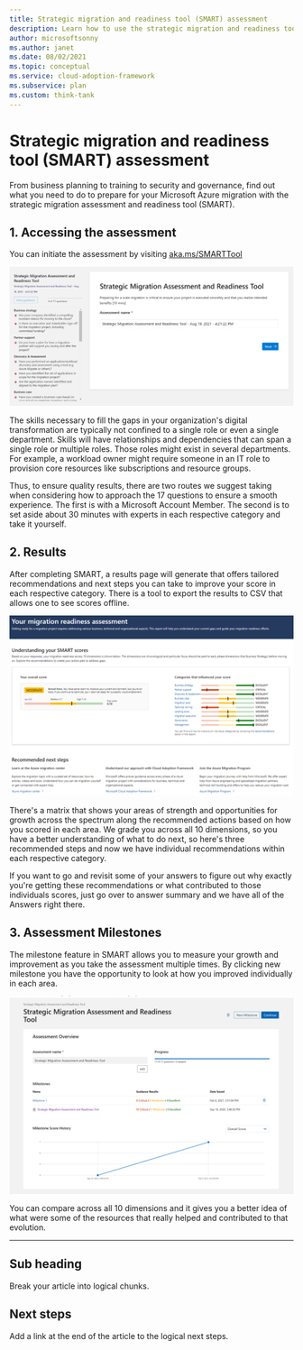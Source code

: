 ```yaml
---
title: Strategic migration and readiness tool (SMART) assessment
description: Learn how to use the strategic migration and readiness tool (SMART) assessment to accelerate your cloud adoption efforts.
author: microsoftsonny
ms.author: janet
ms.date: 08/02/2021
ms.topic: conceptual
ms.service: cloud-adoption-framework
ms.subservice: plan
ms.custom: think-tank
---
```


# Strategic migration and readiness tool (SMART) assessment

From business planning to training to security and governance, find out what you need to do to prepare for your Microsoft Azure migration with the strategic migration assessment and readiness tool (SMART).
## 1. Accessing the assessment
You can initiate the assessment by visiting [aka.ms/SMARTTool](/assessments/?id=strategic-migration-assessment)

![Diagram that shows SMART results matrix.](../_images/start-smart.png)

The skills necessary to fill the gaps in your organization's digital transformation are typically not confined to a single role or even a single department. Skills will have relationships and dependencies that can span a single role or multiple roles. Those roles might exist in several departments. For example, a workload owner might require someone in an IT role to provision core resources like subscriptions and resource groups. 

Thus, to ensure quality results, there are two routes we suggest taking when considering how to approach the 17 questions to ensure a smooth experience. The first is with a Microsoft Account Member. The second is to set aside about 30 minutes with experts in each respective category and take it yourself.	

## 2. Results
After completing SMART, a results page will generate that offers tailored recommendations and next steps you can take to improve your score in each respective category. There is a tool to export the results to CSV that allows one to see scores offline.	

![Diagram that shows SMART results matrix.](../_images/smart-matrix.png)

There's a matrix that shows your areas of strength and opportunities for growth across the spectrum along the recommended actions based on how you scored in each area.	
We grade you across all 10 dimensions, so you have a better understanding of what to do next, so here's three recommended steps and now we have individual recommendations within each respective category.	

If you want to go and revisit some of your answers to figure out why exactly you're getting these recommendations or what contributed to those individuals scores, just go over to answer summary and we have all of the Answers right there.	

## 3. Assessment Milestones

The milestone feature in SMART allows you to measure your growth and improvement as you take the assessment multiple times. By clicking new milestone you have the opportunity to look at how you improved individually in each area.		

![Diagram that shows SMART evolution.](../_images/evolution.png)

You can compare across all 10 dimensions and it gives you a better idea of what were some of the resources that really helped and contributed to that evolution.	

----------------------------------------------------------------------------------------

## Sub heading

Break your article into logical chunks.

## Next steps

Add a link at the end of the article to the logical next steps.
